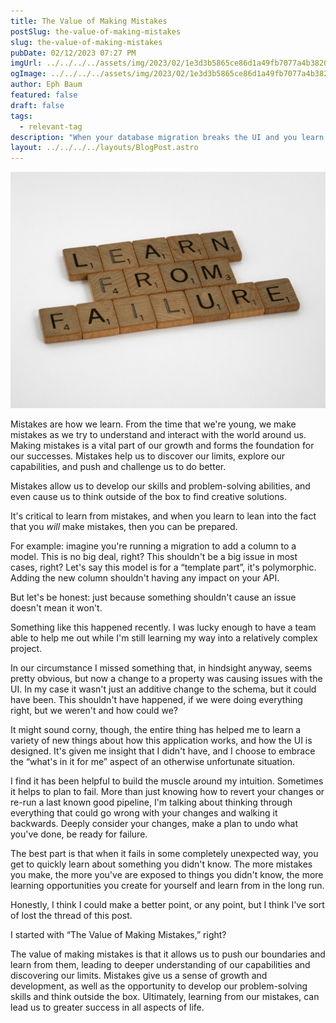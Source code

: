 ```yaml
---
title: The Value of Making Mistakes
postSlug: the-value-of-making-mistakes
slug: the-value-of-making-mistakes
pubDate: 02/12/2023 07:27 PM
imgUrl: ../../../../assets/img/2023/02/1e3d3b5865ce86d1a49fb7077a4b3820b311ee3d.jpeg
ogImage: ../../../../assets/img/2023/02/1e3d3b5865ce86d1a49fb7077a4b3820b311ee3d.jpeg
author: Eph Baum
featured: false
draft: false
tags:
  - relevant-tag
description: "When your database migration breaks the UI and you learn more than you ever wanted to know about polymorphic relationships—embrace the chaos. A developer's reflection on why mistakes are the best teachers and how to build resilience through planned failure."
layout: ../../../../layouts/BlogPost.astro
---
```


![Featured Image](../../../../assets/img/2023/02/1e3d3b5865ce86d1a49fb7077a4b3820b311ee3d.jpeg)

Mistakes are how we learn. From the time that we're young, we make mistakes as we try to understand and interact with the world around us. Making mistakes is a vital part of our growth and forms the foundation for our successes. Mistakes help us to discover our limits, explore our capabilities, and push and challenge us to do better.

Mistakes allow us to develop our skills and problem-solving abilities, and even cause us to think outside of the box to find creative solutions.

It's critical to learn from mistakes, and when you learn to lean into the fact that you _will_ make mistakes, then you can be prepared.

For example: imagine you're running a migration to add a column to a model. This is no big deal, right? This shouldn't be a big issue in most cases, right? Let's say this model is for a “template part”, it's polymorphic. Adding the new column shouldn't having any impact on your API.

But let's be honest: just because something shouldn't cause an issue doesn't mean it won't.

Something like this happened recently. I was lucky enough to have a team able to help me out while I'm still learning my way into a relatively complex project.

In our circumstance I missed something that, in hindsight anyway, seems pretty obvious, but now a change to a property was causing issues with the UI. In my case it wasn't just an additive change to the schema, but it could have been. This shouldn't have happened, if we were doing everything right, but we weren't and how could we?

It might sound corny, though, the entire thing has helped me to learn a variety of new things about how this application works, and how the UI is designed. It's given me insight that I didn't have, and I choose to embrace the “what's in it for me” aspect of an otherwise unfortunate situation.

I find it has been helpful to build the muscle around my intuition. Sometimes it helps to plan to fail. More than just knowing how to revert your changes or re-run a last known good pipeline, I'm talking about thinking through everything that could go wrong with your changes and walking it backwards. Deeply consider your changes, make a plan to undo what you've done, be ready for failure.

The best part is that when it fails in some completely unexpected way, you get to quickly learn about something you didn't know. The more mistakes you make, the more you've are exposed to things you didn't know, the more learning opportunities you create for yourself and learn from in the long run.

Honestly, I think I could make a better point, or any point, but I think I've sort of lost the thread of this post.

I started with “The Value of Making Mistakes,” right?

The value of making mistakes is that it allows us to push our boundaries and learn from them, leading to deeper understanding of our capabilities and discovering our limits. Mistakes give us a sense of growth and development, as well as the opportunity to develop our problem-solving skills and think outside the box. Ultimately, learning from our mistakes, can lead us to greater success in all aspects of life.
